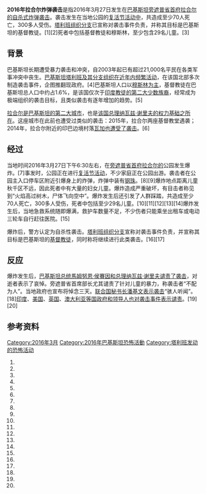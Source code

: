 **2016年拉合尔炸弹袭击**是指2016年3月27日发生在[巴基斯坦](../Page/巴基斯坦.md "wikilink")[旁遮普省首府](../Page/旁遮普省.md "wikilink")[拉合尔的自杀式炸弹袭击](https://zh.wikipedia.org/wiki/拉合尔 "wikilink")。袭击发生在当地公园的[复活节活动中](https://zh.wikipedia.org/wiki/复活节 "wikilink")，共造成至少70人死亡，300多人受伤。[塔利班组织分支](../Page/塔利班.md "wikilink")已宣称对袭击事件负责，并称其目标是巴基斯坦的基督教徒。\[1\]\[2\]死者中包括基督教徒和穆斯林，至少包含29名儿童。\[3\]

## 背景

巴基斯坦长期遭受暴力袭击和冲突，自2003年起已有超过21,000名平民在各类军事冲突中丧生。[巴基斯坦塔利班及其分支组织在近年内频繁活动](https://zh.wikipedia.org/wiki/巴基斯坦塔利班 "wikilink")，在该国北部多次制造袭击事件，企图推翻现政府。\[4\]巴基斯坦人口以[穆斯林为主](../Page/穆斯林.md "wikilink")，基督教徒在巴基斯坦总人口中约占1.6%，是该国仅次于[印度教徒的第二大少数族裔](../Page/印度教.md "wikilink")，经常成为极端组织的袭击目标，且类似袭击有逐年增加的趋势。\[5\]

[拉合尔是巴基斯坦的第二大城市](https://zh.wikipedia.org/wiki/拉合尔 "wikilink")，也是[该国总理](../Page/巴基斯坦总理.md "wikilink")[纳瓦兹·谢里夫的权力基础之所在](https://zh.wikipedia.org/wiki/纳瓦兹·谢里夫 "wikilink")。这座城市在此前也遭受过类似的袭击：2015年，拉合尔两座基督教堂遇袭；2014年，拉合尔附近的印巴边境村落[瓦加也遭受了袭击](../Page/瓦加.md "wikilink")。\[6\]

## 经过

当地时间2016年3月27日下午6:30左右，在[旁遮普省首府](../Page/旁遮普省.md "wikilink")[拉合尔的](https://zh.wikipedia.org/wiki/拉合尔 "wikilink")公园发生爆炸。\[7\]事发时，公园正在进行[复活节活动](https://zh.wikipedia.org/wiki/复活节 "wikilink")，不少家庭正在公园出游。袭击者在公园主入口停车区附近引爆身上的炸弹，炸弹中装有[钢珠](https://zh.wikipedia.org/wiki/滚珠轴承 "wikilink")。\[8\]\[9\]爆炸地点距离儿童秋千区不远，因此死者中有大量的妇女儿童。爆炸造成严重破坏，有目击者称见到“火焰高过树木，尸体飞向空中”。爆炸发生后还引发了人群踩踏，共造成至少70人死亡，300多人受伤，死者中包括至少29名儿童。\[10\]\[11\]\[12\]\[13\]\[14\]爆炸发生后，当地急救系统随即爆满，救护车数量不足，不少伤者只能乘坐出租车或电动三轮车自行赶往医院。\[15\]

爆炸后，警方认定为自杀性袭击。[塔利班组织分支](../Page/塔利班.md "wikilink")宣称对袭击事件负责，并宣称其目标是巴基斯坦的[基督教徒](https://zh.wikipedia.org/wiki/基督教徒 "wikilink")，同时称将继续进行此类袭击。\[16\]\[17\]

## 反应

爆炸发生后，[巴基斯坦总统](../Page/巴基斯坦总统.md "wikilink")[馬姆努恩·侯賽因和总理](../Page/馬姆努恩·侯賽因.md "wikilink")[纳瓦兹·谢里夫谴责了袭击](https://zh.wikipedia.org/wiki/纳瓦兹·谢里夫 "wikilink")，对逝者表示了哀悼。旁遮普省首席部长尤其谴责了针对儿童的暴力，称袭击者“不配为人”。当地政府也宣布将悼念三天。[联合国秘书长](../Page/联合国秘书长.md "wikilink")[潘基文表示袭击](../Page/潘基文.md "wikilink")“骇人听闻”。\[18\][印度](../Page/印度.md "wikilink")、[美国](../Page/美国.md "wikilink")、[英国](https://zh.wikipedia.org/wiki/英国 "wikilink")、[澳大利亚等国政府和领导人也对袭击事件表示谴责](../Page/澳大利亚.md "wikilink")。\[19\]\[20\]

## 参考资料

[Category:2016年3月](https://zh.wikipedia.org/wiki/Category:2016年3月 "wikilink")
[Category:2016年巴基斯坦恐怖活動](https://zh.wikipedia.org/wiki/Category:2016年巴基斯坦恐怖活動 "wikilink")
[Category:塔利班发动的恐怖活动](https://zh.wikipedia.org/wiki/Category:塔利班发动的恐怖活动 "wikilink")

1.

2.

3.

4.
5.
6.
7.

8.
9.
10.

11.
12.
13.

14.
15.

16.
17.

18.
19.
20.